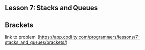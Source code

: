 ## Lesson 7: Stacks and Queues
## Brackets

link to problem: (https://app.codility.com/programmers/lessons/7-stacks_and_queues/brackets/)
